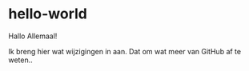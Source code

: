 # hello-world
Hallo Allemaal!

Ik breng hier wat wijzigingen in aan.
Dat om wat meer van GitHub af te weten..
